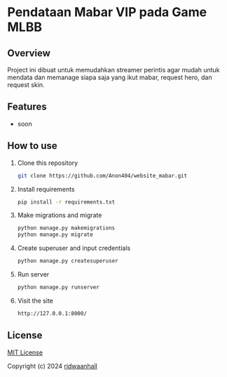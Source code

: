 # Pendataan Mabar VIP pada Game MLBB

## Overview

Project ini dibuat untuk memudahkan streamer perintis agar mudah untuk mendata dan memanage siapa saja yang ikut mabar, request hero, dan request skin.

## Features

- soon

## How to use

1. Clone this repository

    ```bash
    git clone https://github.com/Anon404/website_mabar.git
    ```

2. Install requirements

    ```bash
    pip install -r requirements.txt
    ```

3. Make migrations and migrate

    ```bash
    python manage.py makemigrations
    python manage.py migrate
    ```

4. Create superuser and input credentials

    ```bash
    python manage.py createsuperuser
    ```

5. Run server

    ```bash
    python manage.py runserver
    ```

6. Visit the site

    ```bash
    http://127.0.0.1:8000/
    ```

## License

[MIT License](https://github.com/ridwaanhall/management-mabar-VIP-MLBB/blob/main/LICENSE)

Copyright (c) 2024 [ridwaanhall](https://github.com/ridwaanhall)
